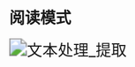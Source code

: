 # 阅读模式

<img src="https://img.alicdn.com/imgextra/i2/533062069/O1CN01pK8TJn1R9eAq7CkJs_!!533062069.gif" alt="文本处理_提取" style="zoom:200%;" />

